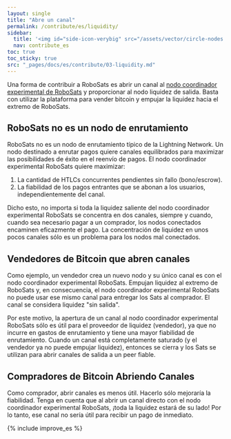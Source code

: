 ```yaml
---
layout: single
title: "Abre un canal"
permalink: /contribute/es/liquidity/
sidebar:
  title: '<img id="side-icon-verybig" src="/assets/vector/circle-nodes.svg"/>LN liquidity'
  nav: contribute_es
toc: true
toc_sticky: true
src: "_pages/docs/es/contribute/03-liquidity.md"
---
```


Una forma de contribuir a RoboSats es abrir un canal al [nodo coordinador experimental de RoboSats](https://amboss.space/node/0282eb467bc073833a039940392592bf10cf338a830ba4e392c1667d7697654c7e) y proporcionar al nodo liquidez de salida. Basta con utilizar la plataforma para vender bitcoin y empujar la liquidez hacia el extremo de RoboSats.

## RoboSats no es un nodo de enrutamiento

RoboSats no es un nodo de enrutamiento típico de la Lightning Network. Un nodo destinado a enrutar pagos quiere canales equilibrados para maximizar las posibilidades de éxito en el reenvío de pagos. El nodo coordinador experimental RoboSats quiere maximizar:

1. La cantidad de HTLCs concurrentes pendientes sin fallo (bono/escrow).
2. La fiabilidad de los pagos entrantes que se abonan a los usuarios, independientemente del canal.

Dicho esto, no importa si toda la liquidez saliente del nodo coordinador experimental RoboSats se concentra en dos canales, siempre y cuando, cuando sea necesario pagar a un comprador, los nodos conectados encaminen eficazmente el pago. La concentración de liquidez en unos pocos canales sólo es un problema para los nodos mal conectados.

## Vendedores de Bitcoin que abren canales

Como ejemplo, un vendedor crea un nuevo nodo y su único canal es con el nodo coordinador experimental RoboSats. Empujan liquidez al extremo de RoboSats y, en consecuencia, el nodo coordinador experimental RoboSats no puede usar ese mismo canal para entregar los Sats al comprador. El canal se considera liquidez "sin salida".

Por este motivo, la apertura de un canal al nodo coordinador experimental RoboSats sólo es útil para el proveedor de liquidez (vendedor), ya que no incurre en gastos de enrutamiento y tiene una mayor fiabilidad de enrutamiento. Cuando un canal está completamente saturado (y el vendedor ya no puede empujar liquidez), entonces se cierra y los Sats se utilizan para abrir canales de salida a un peer fiable.

## Compradores de Bitcoin Abriendo Canales

Como comprador, abrir canales es menos útil. Hacerlo sólo mejoraría la fiabilidad. Tenga en cuenta que al abrir un canal directo con el nodo coordinador experimental RoboSats, ¡toda la liquidez estará de su lado! Por lo tanto, ese canal no sería útil para recibir un pago de inmediato.

{% include improve_es %}
